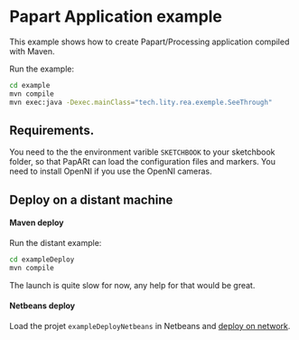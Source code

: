 # Papart Application example

This example shows how to create Papart/Processing application compiled with Maven. 

Run the example:
``` bash
cd example
mvn compile
mvn exec:java -Dexec.mainClass="tech.lity.rea.exemple.SeeThrough"
``` 


## Requirements. 

You need to the the environment varible `SKETCHBOOK` to your sketchbook folder, so that PapARt can load the configuration files and markers. 
You need to install OpenNI if you use the OpenNI cameras. 

## Deploy on a distant machine 

#### Maven deploy 

Run the distant example:
``` bash
cd exampleDeploy
mvn compile
``` 

The launch is quite slow for now, any help for that would be great. 

#### Netbeans deploy

Load the projet `exampleDeployNetbeans` in Netbeans and [deploy on network](exampleDeployNetbeans). 
